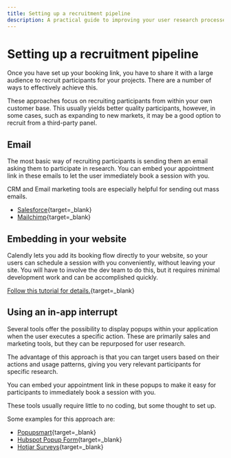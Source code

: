 ```yaml
---
title: Setting up a recruitment pipeline
description: A practical guide to improving your user research processes.
---
```


# Setting up a recruitment pipeline

Once you have set up your booking link, you have to share it with a large audience to recruit participants for your projects. There are a number of ways to effectively achieve this.

These approaches focus on recruiting participants from within your own customer base. This usually yields better quality participants, however, in some cases, such as expanding to new markets, it may be a good option to recruit from a third-party panel. 

## Email
The most basic way of recruiting participants is sending them an email asking them to participate in research. You can embed your appointment link in these emails to let the user immediately book a session with you.

CRM and Email marketing tools are especially helpful for sending out mass emails.

- [Salesforce](https://salesforce.com){target=_blank}
- [Mailchimp](https://mailchimp.com/){target=_blank}

## Embedding in your website

Calendly lets you add its booking flow directly to your website, so your users can schedule a session with you conveniently, without leaving your site. You will have to involve the dev team to do this, but it requires minimal development work and can be accomplished quickly.

[Follow this tutorial for details.](https://help.calendly.com/hc/en-us/articles/223147027-Embed-options-overview?tab=general#embed-options-overview-0-0){target=_blank}

## Using an in-app interrupt

Several tools offer the possibility to display popups within your application when the user executes a specific action. These are primarily sales and marketing tools, but they can be repurposed for user research.

The advantage of this approach is that you can target users based on their actions and usage patterns, giving you very relevant participants for specific research.

You can embed your appointment link in these popups to make it easy for participants to immediately book a session with you.

These tools usually require little to no coding, but some thought to set up.

Some examples for this approach are:

 - [Popupsmart](https://popupsmart.com/explore-features/
){target=_blank}
 - [Hubspot Popup Form](https://www.hubspot.com/products/marketing/pop-up-form){target=_blank}
 - [Hotjar Surveys](https://www.hotjar.com/){target=_blank}
 